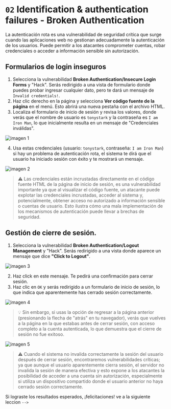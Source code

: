 # `02` Identification & authentication failures - Broken Authentication

La autenticación rota es una vulnerabilidad de seguridad crítica que surge cuando las aplicaciones web no gestionan adecuadamente la autenticación de los usuarios. Puede permitir a los atacantes comprometer cuentas, robar credenciales o acceder a información sensible sin autorización.

## **Formularios de login inseguros**

1. Selecciona la vulnerabilidad **Broken Authentication/Insecure Login Forms** y "Hack". Serás redirigido a una vista de formulario donde puedes probar ingresar cualquier dato, pero te dará un mensaje de `Invalid credentials!`.
2. Haz clic derecho en la página y selecciona **Ver código fuente de la página** en el menú. Esto abrirá una nueva pestaña con el archivo HTML. 
3. Localiza el formulario de inicio de sesión y revisa los valores, donde verás que el nombre de usuario es `tonystark` y la contraseña es `I am Iron Man`, lo que inicialmente resulta en un mensaje de "Credenciales inválidas".

![imagen 1](../../.learn/assets/htmlformlogin.png)

4. Usa estas credenciales (usuario: `tonystark`, contraseña: `I am Iron Man`) si hay un problema de autenticación rota, el sistema te dirá que el usuario ha iniciado sesión con éxito y te mostrará un mensaje.

![imagen 2](../../.learn/assets/reallyironman.png)

> ⚠ Las credenciales están incrustadas directamente en el código fuente HTML de la página de inicio de sesión, es una vulnerabilidad importante ya que al visualizar el código fuente, un atacante puede explotar las credenciales incrustadas, acceder al sistema y, potencialmente, obtener acceso no autorizado a información sensible o cuentas de usuario. Esto ilustra cómo una mala implementación de los mecanismos de autenticación puede llevar a brechas de seguridad. 

## Gestión de cierre de sesión.

1. Selecciona la vulnerabilidad **Broken Authentication/Logout Management** y "Hack". Serás redirigido a una vista donde aparece un mensaje que dice **"Click to Logout"**.

![imagen 3](../../.learn/assets/clickhere.png)

2. Haz click en este mensaje. Te pedirá una confirmación para cerrar sesión. 
3. Haz clic en `OK` y serás redirigido a un formulario de inicio de sesión, lo que indica que aparentemente has cerrado sesión correctamente.

![imagen 4](../../.learn/assets/oklogout.png)

> 💡 Sin embargo, si usas la opción de regresar a la página anterior (presionando la flecha de "atrás" en tu navegador), verás que vuelves a la página en la que estabas antes de cerrar sesión, con acceso completo a la cuenta autenticada, lo que demuestra que el cierre de sesión no fue exitoso.

![imagen 5](../../.learn/assets/logoutbroken.png)


> ⚠ Cuando el sistema no invalida correctamente la sesión del usuario después de cerrar sesión, encontraremos vulnerabilidades críticas; ya que aunque el usuario aparentemente cierra sesión, el servidor no invalida la sesión de manera efectiva y esto expone a los atacantes la posibilidad de acceder a una cuenta sin autorización, especialmente si utiliza un dispositivo compartido donde el usuario anterior no haya cerrado sesión correctamente.

Si lograste los resultados esperados, ¡felicitaciones! ve a la siguiente leccion `-->`









